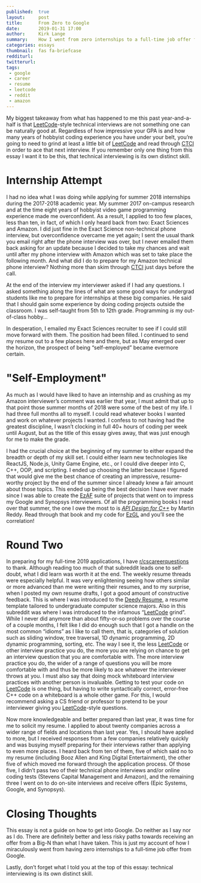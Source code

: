 ```yaml
---
published:  true
layout:     post
title:      From Zero to Google
date:       2019-01-31 17:00
author:     Kirk Lange
summary:    How I went from zero internships to a full-time job offer from Google.
categories: essays
thumbnail:  fas fa-briefcase
redditurl:
twitterurl:
tags:
 - google
 - career
 - resume
 - leetcode
 - reddit
 - amazon
---
```


My biggest takeaway from what has happened to me this past year-and-a-half is
that <a target="_blank" href="https://leetcode.com/problemset/all/">LeetCode</a>-style
technical interviews are not something one can be naturally good at. Regardless
of how impressive your GPA is and how many years of hobbyist coding experience
you have under your belt, you’re going to need to grind at least a little bit of
<a target="_blank" href="https://leetcode.com/problemset/all/">LeetCode</a>
and read through
<a target="_blank" href="https://www.amazon.com/dp/0984782850/">CTCI</a>
in order to ace that next interview. If you remember only one thing from this
essay I want it to be this, that technical interviewing is its own distinct
skill.

# Internship Attempt

I had no idea what I was doing while applying for summer 2018 internships during
the 2017-2018 academic year. My summer 2017 on-campus research and at the time
eight years of hobbyist video game programming experience made me overconfident.
As a result, I applied to too few places, less than ten, in fact, of which I
only heard back from two: Exact Sciences and Amazon. I did just fine in the
Exact Science non-technical phone interview, but overconfidence overcame me yet
again; I sent the usual thank you email right after the phone interview was
over, but I never emailed them back asking for an update because I decided to
take my chances and wait until after my phone interview with Amazon which was
set to take place the following month. And what did I do to prepare for my
Amazon technical phone interview? Nothing more than skim through
<a target="_blank" href="https://www.amazon.com/dp/0984782850/">CTCI</a>
just days before the call.

At the end of the interview my interviewer asked if I had any questions. I asked
something along the lines of what are some good ways for undergrad students like
me to prepare for internships at these big companies. He said that I should gain
some experience by doing coding projects outside the classroom. I was
self-taught from 5th to 12th grade. Programming *is* my out-of-class hobby...

In desperation, I emailed my Exact Sciences recruiter to see if I could still
move forward with them. The position had been filled. I continued to send my
resume out to a few places here and there, but as May emerged over the horizon,
the prospect of being “self-employed” became evermore certain.

# "Self-Employment"

As much as I would have liked to have an internship and as crushing as my Amazon
interviewer’s comment was earlier that year, I must admit that up to that point
those summer months of 2018 were some of the best of my life. I had three full
months all to myself. I could read whatever books I wanted and work on whatever
projects I wanted. I confess to not having had the greatest discipline, I wasn’t
clocking in full 40+ hours of coding per week until August, but as the title of
this essay gives away, that was just enough for me to make the grade.

I had the crucial choice at the beginning of my summer to either expand the
breadth or depth of my skill set. I could either learn new technologies like
ReactJS, Node.js, Unity Game Engine, etc., or I could dive deeper into C, C++,
OOP, and scripting. I ended up choosing the latter because I figured that would
give me the best chance of creating an impressive, resume-worthy project by the
end of the summer since I already knew a fair amount about those topics. This
ended up being the best decision I have ever made since I was able to create the
<a target="_blank" href="http://ezaf.io">EzAF</a>
suite of projects that went on to impress my Google and Synopsys interviewers.
Of all the programming books I read over that summer, the one I owe the most to
is
<a target="_blank" href="https://www.amazon.com/dp/0123850037/">*API Design for C++*</a>
by Martin Reddy. Read through that book and my code for
<a target="_blank" href="http://ezgl.ezaf.io">EzGL</a>
and you’ll see the correlation!

# Round Two

In preparing for my full-time 2019 applications, I have
<a target="_blank" href="https://www.reddit.com/r/cscareerquestions/">r/cscareerquestions</a>
to thank. Although reading too much of that subreddit leads one to self-doubt,
what I did learn was worth it at the end. The weekly resume threads were
especially helpful. It was very enlightening seeing how others similar or more
advanced than me were writing their resumes, and to my surprise, when I posted
my own resume drafts, I got a good amount of constructive feedback. This is
where I was introduced to the
<a target="_blank" href="https://github.com/deedy/Deedy-Resume">Deedy Resume</a>,
a resume template tailored to undergraduate computer science majors. Also in
this subreddit was where I was introduced to the infamous
“<a target="_blank" href="https://leetcode.com/problemset/all/">LeetCode</a>
grind”. While I never did anymore than about fifty-or-so problems over the
course of a couple months, I felt like I did do enough such that I got a handle
on the most common “idioms” as I like to call them, that is, categories of
solution such as sliding window, tree traversal, 1D dynamic programming, 2D
dynamic programming, sorting, etc. The way I see it, the less
<a target="_blank" href="https://leetcode.com/problemset/all/">LeetCode</a> or
other interview practice you do, the more you are relying on chance to get an
interview question that you are comfortable with. The more interview practice
you do, the wider of a range of questions you will be more comfortable with and
thus be more likely to ace whatever the interviewer throws at you. I must also
say that doing mock whiteboard interview practices with another person is
invaluable. Getting to test your code on
<a target="_blank" href="https://leetcode.com/problemset/all/">LeetCode</a>
is one thing, but having to write syntactically correct, error-free C++ code on
a whiteboard is a whole other game. For this, I would recommend asking a CS
friend or professor to pretend to be your interviewer giving you
<a target="_blank" href="https://leetcode.com/problemset/all/">LeetCode</a>-style
questions.

Now more knowledgeable and better prepared than last year, it was time for me to
solicit my resume. I applied to about twenty companies across a wider range of
fields and locations than last year. Yes, I should have applied to more, but I
received responses from a few companies relatively quickly and was busying
myself preparing for their interviews rather than applying to even more places.
I heard back from ten of them, five of which said no to my resume (including
Booz Allen and King Digital Entertainment), the other five of which moved me
forward through the application process. Of those five, I didn’t pass two of
their technical phone interviews and/or online coding tests (Stevens Capital
Management and Amazon), and the remaining three I went on to do on-site
interviews and receive offers (Epic Systems, Google, and Synopsys).

# Closing Thoughts

This essay is not a guide on how to get into Google. Do neither as I say nor as
I do. There are definitely better and less risky paths towards receiving an
offer from a Big-N than what I have taken. This is just my account of how I
miraculously went from having zero internships to a full-time job offer from
Google.

Lastly, don’t forget what I told you at the top of this essay: technical
interviewing is its own distinct skill.
